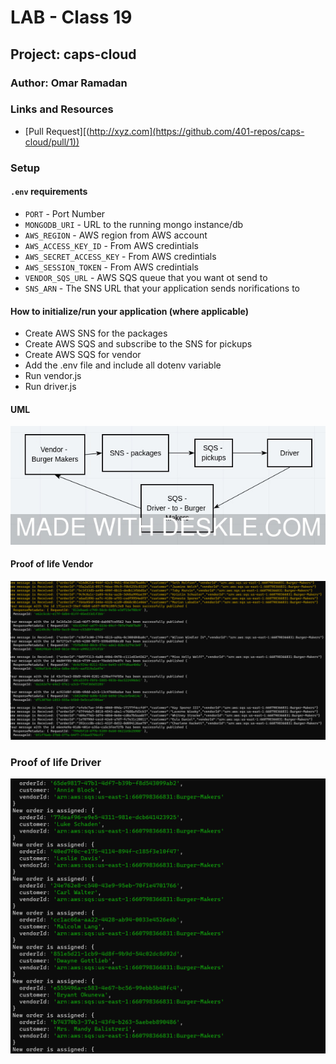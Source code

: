 # LAB - Class 19

## Project: caps-cloud

### Author: Omar Ramadan

### Links and Resources

- [Pull Request][(http://xyz.com](https://github.com/401-repos/caps-cloud/pull/1))

### Setup

#### `.env` requirements

- `PORT` - Port Number
- `MONGODB_URI` - URL to the running mongo instance/db
- `AWS_REGION` - AWS region from AWS account
- `AWS_ACCESS_KEY_ID` - From AWS credintials
- `AWS_SECRET_ACCESS_KEY` - From AWS credintials
- `AWS_SESSION_TOKEN` - From AWS credintials
- `VENDOR_SQS_URL` - AWS SQS queue that you want ot send to
- `SNS_ARN` - The SNS URL that your application sends norifications to

#### How to initialize/run your application (where applicable)

- Create AWS SNS for the packages
- Create AWS SQS and subscribe to the SNS for pickups
- Create AWS SQS for vendor
- Add the .env file and include all dotenv variable
- Run vendor.js
- Run driver.js

#### UML

![UML](lab19uml.jpeg)

#### Proof of life Vendor

![Proof of life Vendor](proof-of-life-vendor.png)

### Proof of life Driver

![Proof of life Driver](driver-proof.png)

